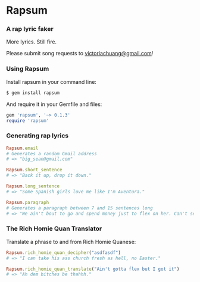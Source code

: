 # Rapsum
### A rap lyric faker

More lyrics. Still fire.

Please submit song requests to victoriachuang@gmail.com!

### Using Rapsum

Install rapsum in your command line:
```bash
$ gem install rapsum
```

And require it in your Gemfile and files:
```ruby
gem 'rapsum', '~> 0.1.3'
require 'rapsum'
```

### Generating rap lyrics

```ruby
Rapsum.email
# Generates a random Gmail address
# => "big_sean@gmail.com"

Rapsum.short_sentence
# => "Back it up, drop it down."

Rapsum.long_sentence
# => "Some Spanish girls love me like I'm Aventura."

Rapsum.paragraph
# Generates a paragraph between 7 and 15 sentences long
# => "We ain't bout to go and spend money just to flex on her. Can't see em cause the money in the way. I ain't sayin she a gold digger. I might cause a cold front if I take a deep breath. You get your fucking bill and you can see em double chargin. Bitches say shit and they ain't sayin nothin. We turnt up in the studio late night, that's why the songs that you hear coming real tight. Rob the jewelry store and tell 'em make me a grill. A lot of fools putting salt in the game til these women get the notion that they running the game."
```

### The Rich Homie Quan Translator

Translate a phrase to and from Rich Homie Quanese:

```ruby
Rapsum.rich_homie_quan_decipher("asdfasdf")
# => "I can take his ass church fresh as hell, no Easter."

Rapsum.rich_homie_quan_translate("Ain't gotta flex but I got it")
# => "Ah dem bitches be thahhh."
```
